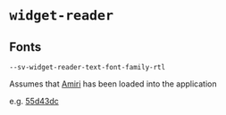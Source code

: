 # `widget-reader`

## Fonts

`--sv-widget-reader-text-font-family-rtl`

Assumes that [Amiri](https://fonts.google.com/specimen/Amiri?query=amiri) has been loaded into the
application

e.g. [55d43dc](https://github.com/scaife-viewer/frontend/commit/55d43dc764da76873b64a7b4050dd99ca9861048)
